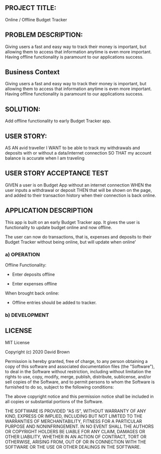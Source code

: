 
## PROJECT TITLE:

 Online / Offline Budget Tracker

## PROBLEM DESCRIPTION:

Giving users a fast and easy way to track their money is important, but allowing them to access that information anytime is even more important. Having offline functionality is paramount to our applications success.

## Business Context

Giving users a fast and easy way to track their money is important, but allowing them to access that information anytime is even more important. Having offline functionality is paramount to our applications success.

## SOLUTION:

Add offline functionality to early Budget Tracker app.

## USER STORY:

AS AN avid traveller
I WANT to be able to track my withdrawals and deposits with or without a data/internet connection
SO THAT my account balance is accurate when I am traveling

## USER STORY ACCEPTANCE TEST

GIVEN a user is on Budget App without an internet connection
WHEN the user inputs a withdrawal or deposit
THEN that will be shown on the page, and added to their transaction history when their connection is back online.

## APPLICATION DESCRIPTION

This app is built on an early Budget Tracker app.  It gives the user is functionality to update budget online and now offline.

The user can now  do transactions, that is, expenses and deposits to their Budget Tracker without being online, but will update when online' 

### a) OPERATION

Offline Functionality:

  * Enter deposits offline

  * Enter expenses offline

When brought back online:

  * Offline entries should be added to tracker.

### b) DEVELOPMENT

## LICENSE

MIT License

Copyright (c) 2020 David Brown

Permission is hereby granted, free of charge, to any person obtaining a copy
of this software and associated documentation files (the "Software"), to deal
in the Software without restriction, including without limitation the rights
to use, copy, modify, merge, publish, distribute, sublicense, and/or sell
copies of the Software, and to permit persons to whom the Software is
furnished to do so, subject to the following conditions:

The above copyright notice and this permission notice shall be included in all
copies or substantial portions of the Software.

THE SOFTWARE IS PROVIDED "AS IS", WITHOUT WARRANTY OF ANY KIND, EXPRESS OR
IMPLIED, INCLUDING BUT NOT LIMITED TO THE WARRANTIES OF MERCHANTABILITY,
FITNESS FOR A PARTICULAR PURPOSE AND NONINFRINGEMENT. IN NO EVENT SHALL THE
AUTHORS OR COPYRIGHT HOLDERS BE LIABLE FOR ANY CLAIM, DAMAGES OR OTHER
LIABILITY, WHETHER IN AN ACTION OF CONTRACT, TORT OR OTHERWISE, ARISING FROM,
OUT OF OR IN CONNECTION WITH THE SOFTWARE OR THE USE OR OTHER DEALINGS IN THE
SOFTWARE.

